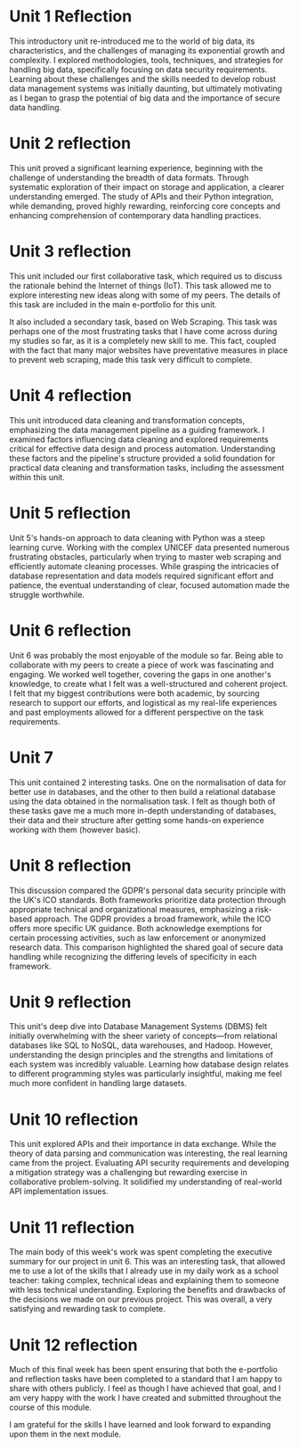 # Unit 1 Reflection

This introductory unit re-introduced me to the world of big data, its characteristics, and the challenges of managing 
its exponential growth and complexity. I explored methodologies, tools, techniques, and strategies for handling 
big data, specifically focusing on data security requirements. Learning about these challenges and the skills 
needed to develop robust data management systems was initially daunting, but ultimately motivating as I began to 
grasp the potential of big data and the importance of secure data handling.

# Unit 2 reflection

This unit proved a significant learning experience, beginning with the challenge of understanding the breadth of data 
formats. Through systematic exploration of their impact on storage and application, a clearer understanding emerged. 
The study of APIs and their Python integration, while demanding, proved highly rewarding, reinforcing core concepts 
and enhancing comprehension of contemporary data handling practices.

# Unit 3 reflection

This unit included our first collaborative task, which required us to discuss the rationale behind the Internet of 
things (IoT). This task allowed me to explore interesting new ideas along with some of my peers. The details of this 
task are included in the main e-portfolio for this unit. 

It also included a secondary task, based on Web Scraping. This task was perhaps one of the most frustrating tasks that
I have come across during my studies so far, as it is a completely new skill to me. This fact, coupled with the fact that
many major websites have preventative measures in place to prevent web scraping, made this task very difficult to complete.

# Unit 4 reflection

This unit introduced data cleaning and transformation concepts, emphasizing the data management pipeline as a guiding framework. 
I examined factors influencing data cleaning and explored requirements critical for effective data design and process automation. 
Understanding these factors and the pipeline's structure provided a solid foundation for practical data cleaning and 
transformation tasks, including the assessment within this unit.

# Unit 5 reflection

Unit 5's hands-on approach to data cleaning with Python was a steep learning curve. Working with the complex UNICEF data presented 
numerous frustrating obstacles, particularly when trying to master web scraping and efficiently automate cleaning processes. 
While grasping the intricacies of database representation and data models required significant effort and patience, the eventual 
understanding of clear, focused automation made the struggle worthwhile.

# Unit 6 reflection

Unit 6 was probably the most enjoyable of the module so far. Being able to collaborate with my peers to create a piece of work was 
fascinating and engaging. We worked well together, covering the gaps in one another's knowledge, to create what I felt was a well-structured 
and coherent project. I felt that my biggest contributions were both academic, by sourcing research to support our efforts, and logistical 
as my real-life experiences and past employments allowed for a different perspective on the task requirements.

# Unit 7

This unit contained 2 interesting tasks. One on the normalisation of data for better use in databases, and the other to then build a relational 
database using the data obtained in the normalisation task. I felt as though both of these tasks gave me a much more in-depth understanding of databases,
their data and their structure after getting some hands-on experience working with them (however basic).

# Unit 8 reflection

This discussion compared the GDPR's personal data security principle with the UK's ICO standards. Both frameworks prioritize data protection through 
appropriate technical and organizational measures, emphasizing a risk-based approach. The GDPR provides a broad framework, while the ICO offers more 
specific UK guidance. Both acknowledge exemptions for certain processing activities, such as law enforcement or anonymized research data. This 
comparison highlighted the shared goal of secure data handling while recognizing the differing levels of specificity in each framework.

# Unit 9 reflection

This unit's deep dive into Database Management Systems (DBMS) felt initially overwhelming with the sheer variety of concepts—from relational 
databases like SQL to NoSQL, data warehouses, and Hadoop. However, understanding the design principles and the strengths and limitations of each 
system was incredibly valuable. Learning how database design relates to different programming styles was particularly insightful, making me feel 
much more confident in handling large datasets.

# Unit 10 reflection

This unit explored APIs and their importance in data exchange. While the theory of data parsing and communication was interesting, the real 
learning came from the project. Evaluating API security requirements and developing a mitigation strategy was a challenging but rewarding exercise 
in collaborative problem-solving. It solidified my understanding of real-world API implementation issues.

# Unit 11 reflection

The main body of this week's work was spent completing the executive summary for our project in unit 6. This was an interesting task, that allowed
me to use a lot of the skills that I already use in my daily work as a school teacher: taking complex, technical ideas and explaining them to 
someone with less technical understanding. Exploring the benefits and drawbacks of the decisions we made on our previous project. This was overall,
a very satisfying and rewarding task to complete.

# Unit 12 reflection

Much of this final week has been spent ensuring that both the e-portfolio and reflection tasks have been completed to a standard that I am
happy to share with others publicly. I feel as though I have achieved that goal, and I am very happy with the work I have created and 
submitted throughout the course of this module. 

I am grateful for the skills I have learned and look forward to expanding upon them in the next module.
